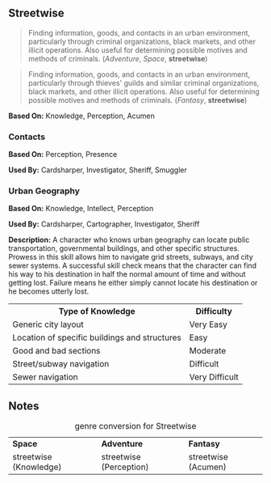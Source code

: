 Streetwise
----------

> Finding information, goods, and contacts in an urban environment, particularly through criminal organizations, black markets, and other illicit operations. Also useful for determining possible motives and methods of criminals. (_Adventure_, _Space_, __streetwise__)

> Finding information, goods, and contacts in an urban environment, particularly through thieves' guilds and similar criminal organizations, black markets, and other illicit operations. Also useful for determining possible motives and methods of criminals. (_Fantasy_, __streetwise__)

__Based On:__ <span title='Space'>Knowledge</span>, <span title='Adventure'>Perception</span>, <span title='Fantasy'>Acumen</span>

### Contacts

__Based On:__ Perception, Presence

__Used By:__ Cardsharper, Investigator, Sheriff, Smuggler

### Urban Geography

__Based On:__ Knowledge, Intellect, Perception

__Used By:__ Cardsharper, Cartographer, Investigator, Sheriff

__Description:__ A character who knows urban geography can locate public transportation, governmental buildings, and other specific structures. Prowess in this skill allows him to navigate grid streets, subways, and city sewer systems. A successful skill check means that the character can find his way to his destination in half the normal amount of time and without getting lost. Failure means he either simply cannot locate his destination or he becomes utterly lost.

<table>
  <tr>
    <th>Type of Knowledge</th>
    <th>Difficulty</th>
  </tr>
  <tr>
    <td>Generic city layout</td>
    <td>Very Easy</td>
  </tr>
  <tr>
    <td>Location of specific buildings and structures</td>
    <td>Easy</td>
  </tr>
  <tr>
    <td>Good and bad sections</td>
    <td>Moderate</td>
  </tr>
  <tr>
    <td>Street/subway navigation</td>
    <td>Difficult</td>
  </tr>
  <tr>
    <td>Sewer navigation</td>
    <td>Very Difficult</td>
  </tr>
</table>

Notes
-----

<table>
<caption>genre conversion for Streetwise</caption>
<tr><td><strong>Space</strong></td><td><strong>Adventure</strong></td><td><strong>Fantasy</strong></td></tr>
<tr><td>streetwise (Knowledge)</td><td>streetwise (Perception)</td><td>streetwise (Acumen)</td></tr>
</table>
